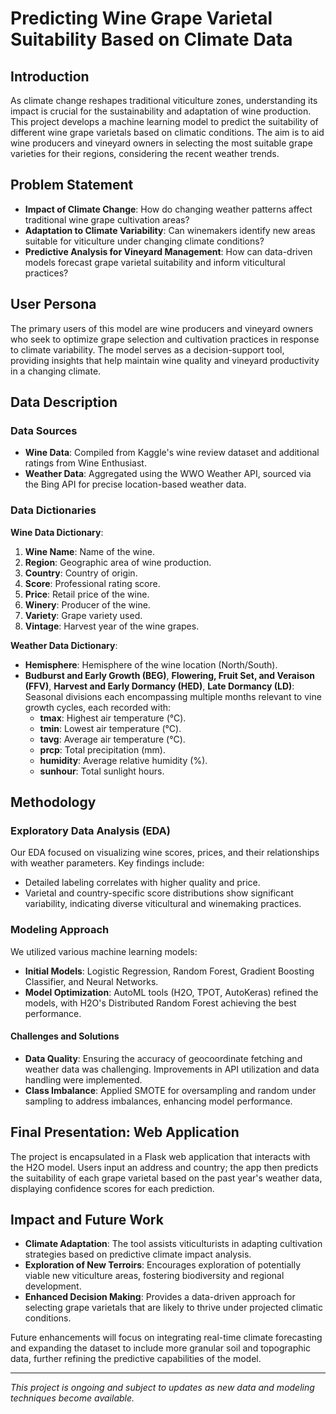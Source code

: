 # Predicting Wine Grape Varietal Suitability Based on Climate Data

## Introduction

As climate change reshapes traditional viticulture zones, understanding its impact is crucial for the sustainability and adaptation of wine production. This project develops a machine learning model to predict the suitability of different wine grape varietals based on climatic conditions. The aim is to aid wine producers and vineyard owners in selecting the most suitable grape varieties for their regions, considering the recent weather trends.

## Problem Statement

- **Impact of Climate Change**: How do changing weather patterns affect traditional wine grape cultivation areas?
- **Adaptation to Climate Variability**: Can winemakers identify new areas suitable for viticulture under changing climate conditions?
- **Predictive Analysis for Vineyard Management**: How can data-driven models forecast grape varietal suitability and inform viticultural practices?

## User Persona

The primary users of this model are wine producers and vineyard owners who seek to optimize grape selection and cultivation practices in response to climate variability. The model serves as a decision-support tool, providing insights that help maintain wine quality and vineyard productivity in a changing climate.

## Data Description

### Data Sources

- **Wine Data**: Compiled from Kaggle's wine review dataset and additional ratings from Wine Enthusiast. 
- **Weather Data**: Aggregated using the WWO Weather API, sourced via the Bing API for precise location-based weather data.

### Data Dictionaries

**Wine Data Dictionary**:
1. **Wine Name**: Name of the wine.
2. **Region**: Geographic area of wine production.
3. **Country**: Country of origin.
4. **Score**: Professional rating score.
5. **Price**: Retail price of the wine.
6. **Winery**: Producer of the wine.
7. **Variety**: Grape variety used.
8. **Vintage**: Harvest year of the wine grapes.

**Weather Data Dictionary**:
- **Hemisphere**: Hemisphere of the wine location (North/South).
- **Budburst and Early Growth (BEG)**, **Flowering, Fruit Set, and Veraison (FFV)**, **Harvest and Early Dormancy (HED)**, **Late Dormancy (LD)**: Seasonal divisions each encompassing multiple months relevant to vine growth cycles, each recorded with:
  - **tmax**: Highest air temperature (°C).
  - **tmin**: Lowest air temperature (°C).
  - **tavg**: Average air temperature (°C).
  - **prcp**: Total precipitation (mm).
  - **humidity**: Average relative humidity (%).
  - **sunhour**: Total sunlight hours.

## Methodology

### Exploratory Data Analysis (EDA)

Our EDA focused on visualizing wine scores, prices, and their relationships with weather parameters. Key findings include:
- Detailed labeling correlates with higher quality and price.
- Varietal and country-specific score distributions show significant variability, indicating diverse viticultural and winemaking practices.

### Modeling Approach

We utilized various machine learning models:
- **Initial Models**: Logistic Regression, Random Forest, Gradient Boosting Classifier, and Neural Networks.
- **Model Optimization**: AutoML tools (H2O, TPOT, AutoKeras) refined the models, with H2O's Distributed Random Forest achieving the best performance.

#### Challenges and Solutions
- **Data Quality**: Ensuring the accuracy of geocoordinate fetching and weather data was challenging. Improvements in API utilization and data handling were implemented.
- **Class Imbalance**: Applied SMOTE for oversampling and random under sampling to address imbalances, enhancing model performance.

## Final Presentation: Web Application

The project is encapsulated in a Flask web application that interacts with the H2O model. Users input an address and country; the app then predicts the suitability of each grape varietal based on the past year's weather data, displaying confidence scores for each prediction.

## Impact and Future Work

- **Climate Adaptation**: The tool assists viticulturists in adapting cultivation strategies based on predictive climate impact analysis.
- **Exploration of New Terroirs**: Encourages exploration of potentially viable new viticulture areas, fostering biodiversity and regional development.
- **Enhanced Decision Making**: Provides a data-driven approach for selecting grape varietals that are likely to thrive under projected climatic conditions.

Future enhancements will focus on integrating real-time climate forecasting and expanding the dataset to include more granular soil and topographic data, further refining the predictive capabilities of the model.

---
*This project is ongoing and subject to updates as new data and modeling techniques become available.*